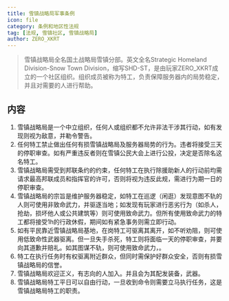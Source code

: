 ```yaml
---
title: 雪镇战略局军事条例
icon: file
category: 条例和地区性法规
tag: [法规, 雪镇社区, 雪镇战略局]
author: ZERO_XKRT
---
```


> 雪镇战略局全名国土战略局雪镇分部。英文全名Strategic Homeland Division-Snow Town Division，缩写SHD-ST，是由玩家ZERO_XKRT成立的一个社区组织。组织成员被称为特工，负责保障服务器内的局势稳定，并且对需要的人进行帮助。

## 内容
1. 雪镇战略局是一个中立组织，任何人或组织都不允许非法干涉其行动，如有发现则视为敌意，并勒令警告。
2. 任何特工禁止做出任何有损雪镇战略局及服务器局势的行为。违者将接受三天的停职审查。如有严重违反者则在雪镇公民大会上进行公投，决定是否除名这名特工。
3. 雪镇战略局需受到邦联条约的约束，任何特工在执行除援助新人的行动前均需请求最高邦联成员和指挥官的许可，否则将视为违反此规，需进行为期一日的停职审查。
4. 雪镇战略局的宗旨是维护服务器稳定，如特工在巡逻（闲逛）发现意图不轨的人则可使用非致命武力，并驱逐当地；如发现有玩家进行恶劣行为（如杀人，抢劫，损坏他人或公共建筑等）则可使用致命武力。但所有使用致命武力的特工都将接受1h的行政休假，期间如有紧急事务则需立即行动。
5. 如有平民靠近雪镇战略局基地，在岗特工可驱离其离开，如不听劝阻，则可使用低致命性武器驱离。但一旦失手杀死，特工则将面临一天的停职审查，并要向其道歉并赔礼。如其图谋不轨，则可使用致命武力，。
6. 特工在执行任务时有权驱离附近群众，但同时需保护好群众安全，否则有损雪镇战略局的信誉。
7. 雪镇战略局欢迎正义，有志向的人加入。并且会为其配发装备，武器。
8. 雪镇战略局特工平日可以自由行动，一旦收到命令则需要立马执行任务，这是雪镇战略局特工的职责。
  
